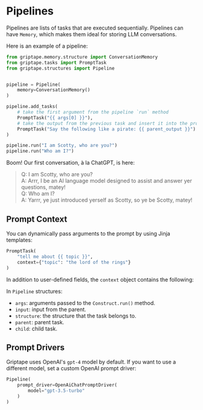 # Pipelines

Pipelines are lists of tasks that are executed sequentially. Pipelines can have `Memory`, which makes them ideal for storing LLM conversations.

Here is an example of a pipeline:

```python
from griptape.memory.structure import ConversationMemory
from griptape.tasks import PromptTask
from griptape.structures import Pipeline


pipeline = Pipeline(
    memory=ConversationMemory()
)

pipeline.add_tasks(
    # take the first argument from the pipeline `run` method
    PromptTask("{{ args[0] }}"),
    # take the output from the previous task and insert it into the prompt
    PromptTask("Say the following like a pirate: {{ parent_output }}")
)

pipeline.run("I am Scotty, who are you?")
pipeline.run("Who am I?")
```

Boom! Our first conversation, à la ChatGPT, is here:

> Q: I am Scotty, who are you?  
> A: Arrr, I be an AI language model designed to assist and answer yer questions, matey!  
> Q: Who am I?  
> A: Yarrr, ye just introduced yerself as Scotty, so ye be Scotty, matey!

## Prompt Context

You can dynamically pass arguments to the prompt by using Jinja templates:

```python
PromptTask(
    "tell me about {{ topic }}",
    context={"topic": "the lord of the rings"}
)
```

In addition to user-defined fields, the `context` object contains the following:

In `Pipeline` structures:

* `args`: arguments passed to the `Construct.run()` method.
* `input`: input from the parent.
* `structure`: the structure that the task belongs to.
* `parent`: parent task.
* `child`: child task.

## Prompt Drivers

Griptape uses OpenAI's `gpt-4` model by default. If you want to use a different model, set a custom OpenAI prompt driver:

```python
Pipeline(
    prompt_driver=OpenAiChatPromptDriver(
        model="gpt-3.5-turbo"
    )
)
```

